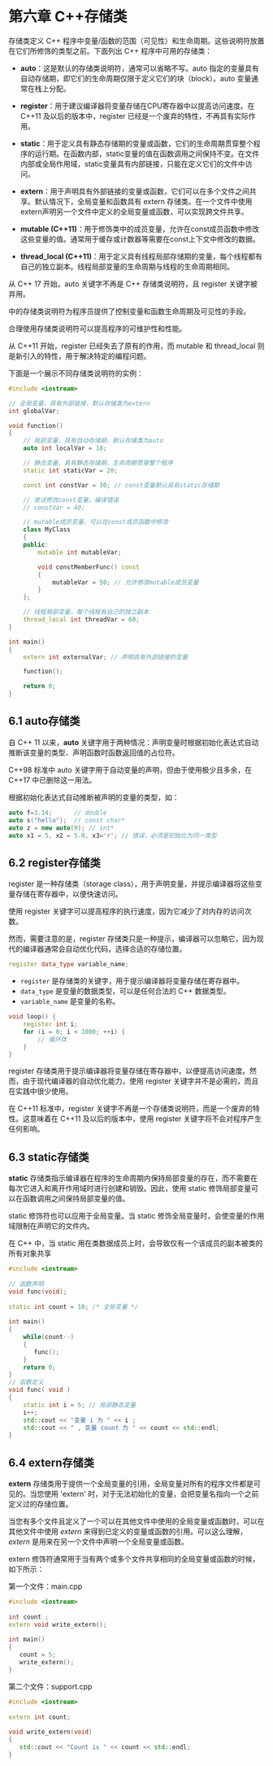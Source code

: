 # 第六章 C++存储类

存储类定义 C++ 程序中变量/函数的范围（可见性）和生命周期。这些说明符放置在它们所修饰的类型之前。下面列出 C++ 程序中可用的存储类：

- **auto**：这是默认的存储类说明符，通常可以省略不写。auto 指定的变量具有自动存储期，即它们的生命周期仅限于定义它们的块（block）。auto 变量通常在栈上分配。

- **register**：用于建议编译器将变量存储在CPU寄存器中以提高访问速度。在 C++11 及以后的版本中，register 已经是一个废弃的特性，不再具有实际作用。

- **static**：用于定义具有静态存储期的变量或函数，它们的生命周期贯穿整个程序的运行期。在函数内部，static变量的值在函数调用之间保持不变。在文件内部或全局作用域，static变量具有内部链接，只能在定义它们的文件中访问。

- **extern**：用于声明具有外部链接的变量或函数，它们可以在多个文件之间共享。默认情况下，全局变量和函数具有 extern 存储类。在一个文件中使用extern声明另一个文件中定义的全局变量或函数，可以实现跨文件共享。

- **mutable (C++11)**：用于修饰类中的成员变量，允许在const成员函数中修改这些变量的值。通常用于缓存或计数器等需要在const上下文中修改的数据。

- **thread_local (C++11)**：用于定义具有线程局部存储期的变量，每个线程都有自己的独立副本。线程局部变量的生命周期与线程的生命周期相同。

从 C++ 17 开始，auto 关键字不再是 C++ 存储类说明符，且 register 关键字被弃用。

中的存储类说明符为程序员提供了控制变量和函数生命周期及可见性的手段。

合理使用存储类说明符可以提高程序的可维护性和性能。

从 C++11 开始，register 已经失去了原有的作用，而 mutable 和 thread_local 则是新引入的特性，用于解决特定的编程问题。

下面是一个展示不同存储类说明符的实例：

```cpp
#include <iostream>

// 全局变量，具有外部链接，默认存储类为extern
int globalVar;

void function()
{
    // 局部变量，具有自动存储期，默认存储类为auto
    auto int localVar = 10;

    // 静态变量，具有静态存储期，生命周期贯穿整个程序
    static int staticVar = 20;

    const int constVar = 30; // const变量默认具有static存储期

    // 尝试修改const变量，编译错误
    // constVar = 40;

    // mutable成员变量，可以在const成员函数中修改
    class MyClass
    {
    public:
        mutable int mutableVar;

        void constMemberFunc() const
        {
            mutableVar = 50; // 允许修改mutable成员变量
        }
    };

    // 线程局部变量，每个线程有自己的独立副本
    thread_local int threadVar = 60;
}

int main()
{
    extern int externalVar; // 声明具有外部链接的变量

    function();

    return 0;
}
```

## 6.1 auto存储类

自 C++ 11 以来，**auto** 关键字用于两种情况：声明变量时根据初始化表达式自动推断该变量的类型、声明函数时函数返回值的占位符。

C++98 标准中 auto 关键字用于自动变量的声明，但由于使用极少且多余，在 C++17 中已删除这一用法。

根据初始化表达式自动推断被声明的变量的类型，如：

```cpp
auto f=3.14;      // double
auto s("hello");  // const char*
auto z = new auto(9); // int*
auto x1 = 5, x2 = 5.0, x3='r'; // 错误，必须是初始化为同一类型
```

## 6.2 register存储类

register 是一种存储类（storage class），用于声明变量，并提示编译器将这些变量存储在寄存器中，以便快速访问。

使用 register 关键字可以提高程序的执行速度，因为它减少了对内存的访问次数。

然而，需要注意的是，register 存储类只是一种提示，编译器可以忽略它，因为现代的编译器通常会自动优化代码，选择合适的存储位置。

```cpp
register data_type variable_name;
```

- `register` 是存储类的关键字，用于提示编译器将变量存储在寄存器中。
- `data_type` 是变量的数据类型，可以是任何合法的 C++ 数据类型。
- `variable_name` 是变量的名称。

```cpp
void loop() {
    register int i;
    for (i = 0; i < 1000; ++i) {
        // 循环体
    }
}
```

register 存储类用于提示编译器将变量存储在寄存器中，以便提高访问速度。然而，由于现代编译器的自动优化能力，使用 register 关键字并不是必需的，而且在实践中很少使用。

在 C++11 标准中，register 关键字不再是一个存储类说明符，而是一个废弃的特性。这意味着在 C++11 及以后的版本中，使用 register 关键字将不会对程序产生任何影响。

## 6.3 static存储类

**static** 存储类指示编译器在程序的生命周期内保持局部变量的存在，而不需要在每次它进入和离开作用域时进行创建和销毁。因此，使用 static 修饰局部变量可以在函数调用之间保持局部变量的值。

static 修饰符也可以应用于全局变量。当 static 修饰全局变量时，会使变量的作用域限制在声明它的文件内。

在 C++ 中，当 static 用在类数据成员上时，会导致仅有一个该成员的副本被类的所有对象共享

```cpp
#include <iostream>
 
// 函数声明 
void func(void);
 
static int count = 10; /* 全局变量 */
 
int main()
{
    while(count--)
    {
       func();
    }
    return 0;
}
// 函数定义
void func( void )
{
    static int i = 5; // 局部静态变量
    i++;
    std::cout << "变量 i 为 " << i ;
    std::cout << " , 变量 count 为 " << count << std::endl;
}
```

## 6.4 extern存储类

**extern** 存储类用于提供一个全局变量的引用，全局变量对所有的程序文件都是可见的。当您使用 'extern' 时，对于无法初始化的变量，会把变量名指向一个之前定义过的存储位置。

当您有多个文件且定义了一个可以在其他文件中使用的全局变量或函数时，可以在其他文件中使用 *extern* 来得到已定义的变量或函数的引用。可以这么理解，*extern* 是用来在另一个文件中声明一个全局变量或函数。

extern 修饰符通常用于当有两个或多个文件共享相同的全局变量或函数的时候，如下所示：

第一个文件：main.cpp

```cpp
#include <iostream>
 
int count ;
extern void write_extern();
 
int main()
{
   count = 5;
   write_extern();
}
```

第二个文件：support.cpp

```cpp
#include <iostream>
 
extern int count;
 
void write_extern(void)
{
   std::cout << "Count is " << count << std::endl;
}
```
